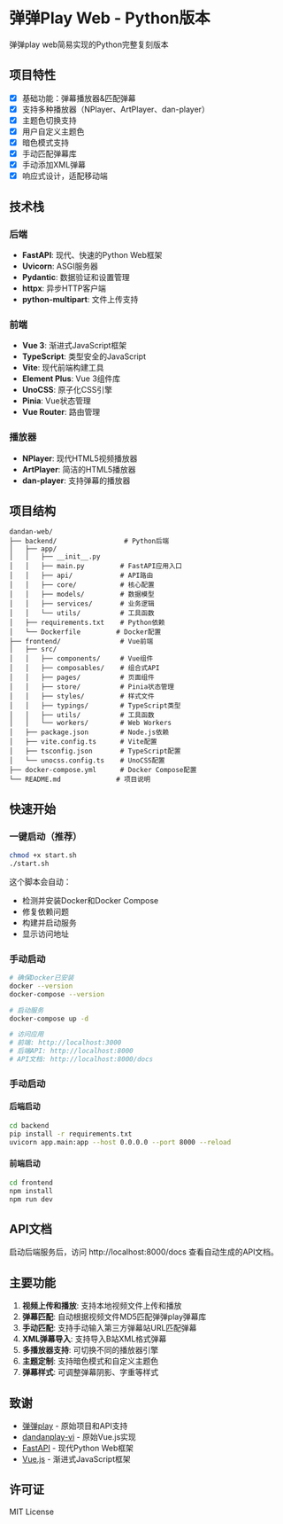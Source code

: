 # 弹弹Play Web - Python版本

弹弹play web简易实现的Python完整复刻版本

## 项目特性

- [x] 基础功能：弹幕播放器&匹配弹幕
- [x] 支持多种播放器（NPlayer、ArtPlayer、dan-player）
- [x] 主题色切换支持
- [x] 用户自定义主题色
- [x] 暗色模式支持
- [x] 手动匹配弹幕库
- [x] 手动添加XML弹幕
- [x] 响应式设计，适配移动端

## 技术栈

### 后端
- **FastAPI**: 现代、快速的Python Web框架
- **Uvicorn**: ASGI服务器
- **Pydantic**: 数据验证和设置管理
- **httpx**: 异步HTTP客户端
- **python-multipart**: 文件上传支持

### 前端
- **Vue 3**: 渐进式JavaScript框架
- **TypeScript**: 类型安全的JavaScript
- **Vite**: 现代前端构建工具
- **Element Plus**: Vue 3组件库
- **UnoCSS**: 原子化CSS引擎
- **Pinia**: Vue状态管理
- **Vue Router**: 路由管理

### 播放器
- **NPlayer**: 现代HTML5视频播放器
- **ArtPlayer**: 简洁的HTML5播放器
- **dan-player**: 支持弹幕的播放器

## 项目结构

```
dandan-web/
├── backend/                 # Python后端
│   ├── app/
│   │   ├── __init__.py
│   │   ├── main.py         # FastAPI应用入口
│   │   ├── api/            # API路由
│   │   ├── core/           # 核心配置
│   │   ├── models/         # 数据模型
│   │   ├── services/       # 业务逻辑
│   │   └── utils/          # 工具函数
│   ├── requirements.txt    # Python依赖
│   └── Dockerfile         # Docker配置
├── frontend/               # Vue前端
│   ├── src/
│   │   ├── components/     # Vue组件
│   │   ├── composables/    # 组合式API
│   │   ├── pages/          # 页面组件
│   │   ├── store/          # Pinia状态管理
│   │   ├── styles/         # 样式文件
│   │   ├── typings/        # TypeScript类型
│   │   ├── utils/          # 工具函数
│   │   └── workers/        # Web Workers
│   ├── package.json        # Node.js依赖
│   ├── vite.config.ts      # Vite配置
│   ├── tsconfig.json       # TypeScript配置
│   └── unocss.config.ts    # UnoCSS配置
├── docker-compose.yml      # Docker Compose配置
└── README.md              # 项目说明
```

## 快速开始

### 一键启动（推荐）

```bash
chmod +x start.sh
./start.sh
```

这个脚本会自动：
- 检测并安装Docker和Docker Compose
- 修复依赖问题
- 构建并启动服务
- 显示访问地址

### 手动启动

```bash
# 确保Docker已安装
docker --version
docker-compose --version

# 启动服务
docker-compose up -d

# 访问应用
# 前端: http://localhost:3000
# 后端API: http://localhost:8000
# API文档: http://localhost:8000/docs
```

### 手动启动

#### 后端启动

```bash
cd backend
pip install -r requirements.txt
uvicorn app.main:app --host 0.0.0.0 --port 8000 --reload
```

#### 前端启动

```bash
cd frontend
npm install
npm run dev
```

## API文档

启动后端服务后，访问 http://localhost:8000/docs 查看自动生成的API文档。

## 主要功能

1. **视频上传和播放**: 支持本地视频文件上传和播放
2. **弹幕匹配**: 自动根据视频文件MD5匹配弹弹play弹幕库
3. **手动匹配**: 支持手动输入第三方弹幕站URL匹配弹幕
4. **XML弹幕导入**: 支持导入B站XML格式弹幕
5. **多播放器支持**: 可切换不同的播放器引擎
6. **主题定制**: 支持暗色模式和自定义主题色
7. **弹幕样式**: 可调整弹幕阴影、字重等样式

## 致谢

- [弹弹play](https://www.dandanplay.com/) - 原始项目和API支持
- [dandanplay-vi](https://github.com/wiidede/dandanplay-vi) - 原始Vue.js实现
- [FastAPI](https://fastapi.tiangolo.com/) - 现代Python Web框架
- [Vue.js](https://vuejs.org/) - 渐进式JavaScript框架

## 许可证

MIT License
